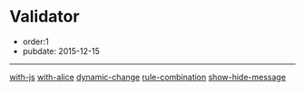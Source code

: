 # Validator

- order:1
- pubdate: 2015-12-15

---

<link rel="stylesheet" href="../dist/asset/alice/form.css">
<link rel="stylesheet" href="../dist/asset/alice/button.css">
<script src="../dist/lib/jquery/jquery.js"></script>
<script src="../dist/lib/handlebars/handlebars.js"></script>
<script src="../dist/core-debug.js"></script>
<script src="../dist/hui-debug.js"></script>

[with-js](./with-js.html)
[with-alice](./with-alice.html)
[dynamic-change](./dynamic-change.html)
[rule-combination](./rule-combination.html)
[show-hide-message](./show-hide-message.html)
